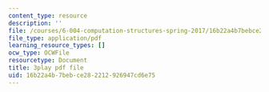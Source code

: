 ```yaml
---
content_type: resource
description: ''
file: /courses/6-004-computation-structures-spring-2017/16b22a4b7bebce282212926947cd6e75_-Zg3fxOmjVs.pdf
file_type: application/pdf
learning_resource_types: []
ocw_type: OCWFile
resourcetype: Document
title: 3play pdf file
uid: 16b22a4b-7beb-ce28-2212-926947cd6e75
---
```

